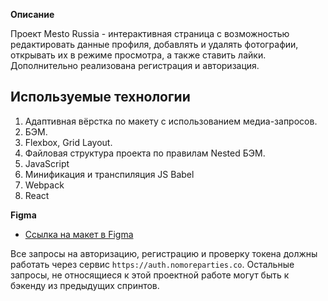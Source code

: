 **Описание**

Проект Mesto Russia - интерактивная страница с возможностью редактировать данные профиля, добавлять и удалять фотографии, открывать их в режиме просмотра, а также ставить лайки. Дополнительно реализована регистрация и авторизация.

## Используемые технологии
1. Адаптивная вёрстка по макету с использованием медиа-запросов.
2. БЭМ.
3. Flexbox, Grid Layout.
4. Файловая структура проекта по правилам Nested БЭМ.
5. JavaScript
6. Минификация и транспиляция JS Babel
7. Webpack
8. React


**Figma**

* [Ссылка на макет в Figma](https://www.figma.com/file/2cn9N9jSkmxD84oJik7xL7/JavaScript.-Sprint-4?node-id=0%3A1)

Все запросы на авторизацию, регистрацию и проверку токена должны работать через сервис `https://auth.nomoreparties.co`. Остальные запросы, не относящиеся к этой проектной работе могут быть к бэкенду из предыдущих спринтов.
